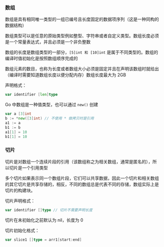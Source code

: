 ### 数组

数组是具有相同唯一类型的一组已编号且长度固定的数据项序列（这是一种同构的数据结构）

数组类型可以是任意的原始类型例如整型、字符串或者自定义类型。数组长度必须是一个常量表达式，并且必须是一个非负整数

数组的长度是数组类型的一部分，`[5]int 和 [10]int` 是属于不同类型的。数组的编译时值初始化是按照数组顺序完成的

数组元素的数目，也称为长度或者数组大小必须是固定并且在声明该数组时就给出（编译时需要知道数组长度以便分配内存）数组长度最大为 2GB

声明格式：

```go
var identifier [len]type
```

Go 中数组是一种值类型，也可以通过 `new()` 创建

```go
var a [3]int
b := *new([3]int) // 不使用 * 做拷贝时是引用
a1 := a
b1 := b
a1[1] = 10
b1[1] = 10
```

### 切片

切片是对数组一个连续片段的引用（该数组称之为相关数组，通常是匿名的），所以切片是一个引用类型

多个切片如果表示同一个数组片段，它们可以共享数据，因此一个切片和相关数组的其它切片是共享存储的，相反，不同的数组总是代表不同的存储，数组实际上是切片的构建块。

切片声明格式：

```go
var identifier []type // 切片不需要声明长度
```

切片在未初始化之前默认为 nil，长度为 0

切片初始化格式：

```go
var slice1 []type = arr1[start:end]
```

